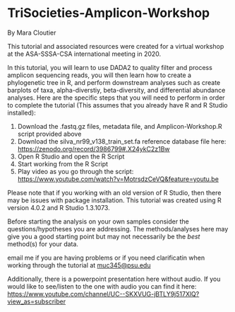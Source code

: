 # TriSocieties-Amplicon-Workshop
By Mara Cloutier

This tutorial and associated resources were created for a virtual workshop at the ASA-SSSA-CSA international meeting in 2020.

In this tutorial, you will learn to use DADA2 to quality filter and process amplicon sequencing reads, you will then learn how to create a phylogenetic tree in R, and perform downstream analyses such as create barplots of taxa, alpha-diverstiy, beta-diversity, and differential abundance analyses.
Here are the specific steps that you will need to perform in order to complete the tutorial (This assumes that you already have R and R Studio installed):
1. Download the .fastq.gz files, metadata file, and Amplicon-Workshop.R script provided above
2. Download the silva_nr99_v138_train_set.fa reference database file here: https://zenodo.org/record/3986799#.X24ykC2z1Bw
3. Open R Studio and open the R Script
4. Start working from the R Script
5. Play video as you go through the script: https://www.youtube.com/watch?v=MotrsdzCeVQ&feature=youtu.be

Please note that if you working with an old version of R Studio, then there may be issues with package installation. This tutorial was created using R version 4.0.2 and R Studio 1.3.1073.

Before starting the analysis on your own samples consider the questions/hypotheses you are addressing. The methods/analyses here may give you a good starting point but may not necessarily be the *best* method(s) for your data. 

email me if you are having problems or if you need clarificatin when working through the tutorial at muc345@psu.edu

Additionally, there is a powerpoint presentation here without audio. If you would like to see/listen to the one with audio you can find it here: https://www.youtube.com/channel/UC--SKXVUG-jBTLY9j517XlQ?view_as=subscriber

